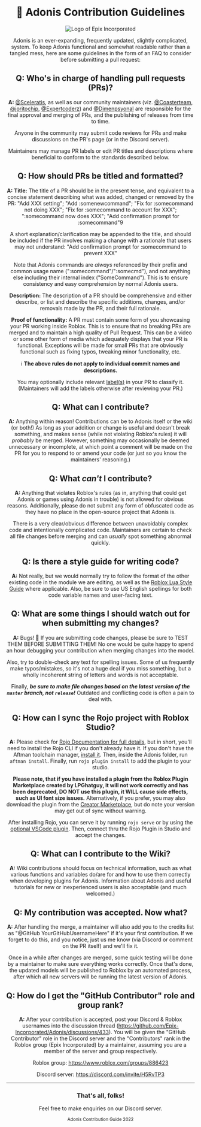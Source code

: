 <div align="center">

# 📜 Adonis Contribution Guidelines

![Logo of Epix Incorporated](https://user-images.githubusercontent.com/81153405/175760639-fc3b2352-8066-48cc-b2e6-2ea0ad69e33e.png)

Adonis is an ever-expanding, frequently updated, slightly complicated, system. To keep Adonis functional and somewhat readable rather than a tangled mess, here are some guidelines in the form of an FAQ to consider before submitting a pull request:

## Q: Who's in charge of handling pull requests (PRs)?

**A:** [@Sceleratis](https://github.com/Sceleratis), as well as our community maintainers (viz. [@Coasterteam](https://github.com/Coasterteam), [@joritochip](https://github.com/joritochip), [@Expertcoderz](https://github.com/Expertcoderz)) and [@Dimenpsyonal](https://github.com/Dimenpsyonal) are responsible for the final approval and merging of PRs, and the publishing of releases from time to time.

Anyone in the community may submit code reviews for PRs and make discussions on the PR's page (or in the Discord server).

Maintainers may manage PR labels or edit PR titles and descriptions where beneficial to conform to the standards described below.

## Q: How should PRs be titled and formatted?

**A:** **Title:** The title of a PR should be in the present tense, and equivalent to a concise statement describing what was added, changed or removed by the PR: "Add XXX setting"; "Add :somenewcommand"; "Fix for :somecommand not doing XXX"; "Fix for :somecommand to account for XXX"; ":somecommand now does XXX"; "Add confirmation prompt for :somecommand"9

A short explanation/clarification may be appended to the title, and should be included if the PR involves making a change with a rationale that users may not understand: "Add confirmation prompt for :somecommand to prevent XXX"

Note that Adonis commands are _always_ referenced by their prefix and common usage name (":somecommand"/":somecmd"), and not anything else including their internal index ("SomeCommand"). This is to ensure consistency and easy comprehension by normal Adonis users.

**Description:** The description of a PR should be comprehensive and either describe, or list and describe the specific additions, changes, and/or removals made by the PR, and their full rationale.

**Proof of functionality:** A PR must contain some form of you showcasing your PR working inside Roblox. This is to ensure that no breaking PRs are merged and to maintain a high quality of Pull Request. This can be a video or some other form of media which adequately displays that your PR is functional. Exceptions will be made for small PRs that are obviously functional such as fixing typos, tweaking minor functionality, etc.
  
ℹ️ **The above rules do not apply to individual commit names and descriptions.**

You may optionally include relevant [label(s)](https://github.com/Epix-Incorporated/Adonis/labels) in your PR to classify it. (Maintainers will add the labels otherwise after reviewing your PR.)

## Q: What can I contribute?

**A:** Anything within reason! Contributions can be to Adonis itself or the wiki (or both!) As long as your addition or change is useful and doesn't break something, and makes sense (while not violating Roblox's rules) it will *probably* be merged. However, something may occasionally be deemed unnecessary or incomplete, at which point a comment will be made on the PR for you to respond to or amend your code (or just so you know the maintainers' reasoning.)

## Q: What *can't* I contribute?

**A:** Anything that violates Roblox's rules (as in, anything that could get Adonis or games using Adonis in trouble) is not allowed for obvious reasons. Additionally, please do not submit any form of obfuscated code as they have no place in the open-source project that Adonis is.

There is a very clear/obvious difference between unavoidably complex code and intentionally complicated code. Maintainers are certain to check all file changes before merging and can *usually* spot something abnormal quickly.

## Q: Is there a style guide for writing code?

**A:** Not really, but we would normally try to follow the format of the other existing code in the module we are editing, as well as the [Roblox Lua Style Guide](https://roblox.github.io/lua-style-guide/) where applicable. Also, be sure to use US English spellings for both code variable names and user-facing text.

## Q: What are some things I should watch out for when submitting my changes?

**A:** Bugs! 🐛 If you are submitting code changes, please be sure to TEST THEM BEFORE SUBMITTING THEM! No one would be quite happy to spend an hour debugging your contribution when merging changes into the model.

Also, try to double-check any text for spelling issues. Some of us frequently make typos/mistakes, so it's not a huge deal if you miss something, but a wholly incoherent string of letters and words is not acceptable.

Finally, ***be sure to make file changes based on the latest version of the ``master`` branch, not ``release``!*** Outdated and conflicting code is often a pain to deal with.

## Q: How can I sync the Rojo project with Roblox Studio?

**A:** Please check for [Rojo Documentation for full details](https://rojo.space/docs/v7/getting-started/installation/), but in short, you'll need to install the Rojo CLI if you don't already have it. If you don't have the Aftman toolchain manager, [install it](https://github.com/LPGhatguy/aftman#installation). Then, inside the Adonis folder, run `aftman install`. Finally, run `rojo plugin install` to add the plugin to your studio.

**Please note, that if you have installed a plugin from the Roblox Plugin Marketplace created by LPGhatguy, it will not work correctly and has been deprecated, DO NOT use this plugin, it WILL cause side effects, such as UI font size issues.**
Alternatively, if you prefer, you may also download the plugin from the [Creator Marketplace](https://create.roblox.com/marketplace/asset/13916111004/Rojo), but do note your version may get out of sync without warning.

After installing Rojo, you can serve it by running `rojo serve` or by using the [optional VSCode plugin](https://marketplace.visualstudio.com/items?itemName=evaera.vscode-rojo). Then, connect thru the Rojo Plugin in Studio and accept the changes.

## Q: What can I contribute to the Wiki?

**A:** Wiki contributions should focus on technical information, such as what various functions and variables do/are for and how to use them correctly when developing plugins for Adonis. Information about Adonis and useful tutorials for new or inexperienced users is also acceptable (and much welcomed.)

## Q: My contribution was accepted. Now what?

**A:** After handling the merge, a maintainer will also add you to the credits list as "@GitHub YourGitHubUsernameHere" if it's your first contribution. If we forget to do this, and you notice, just us me know (via Discord or comment on the PR itself) and we'll fix it.

Once in a while after changes are merged, some quick testing will be done by a maintainer to make sure everything works correctly. Once that's done, the updated models will be published to Roblox by an automated process, after which all new servers will be running the latest version of Adonis.

## Q: How do I get the "GitHub Contributor" role and group rank?

**A:** After your contribution is accepted, post your Discord & Roblox usernames into the discussion thread (<https://github.com/Epix-Incorporated/Adonis/discussions/433>). You will be given the "GitHub Contributor" role in the Discord server and the "Contributors" rank in the Roblox group (Epix Incorporated) by a maintainer, assuming you are a member of the server and group respectively.

Roblox group: <https://www.roblox.com/groups/886423>

Discord server: <https://discord.com/invite/H5RvTP3>

---

### That's all, folks!

Feel free to make enquiries on our Discord server.
  
<sub>Adonis Contribution Guide 2022</sub>

</div>
